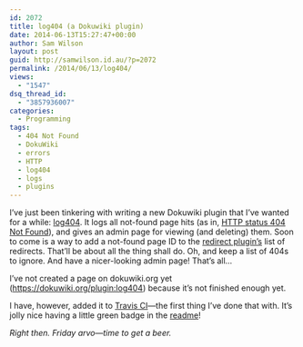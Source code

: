 ```yaml
---
id: 2072
title: log404 (a Dokuwiki plugin)
date: 2014-06-13T15:27:47+00:00
author: Sam Wilson
layout: post
guid: http://samwilson.id.au/?p=2072
permalink: /2014/06/13/log404/
views:
  - "1547"
dsq_thread_id:
  - "3857936007"
categories:
  - Programming
tags:
  - 404 Not Found
  - DokuWiki
  - errors
  - HTTP
  - log404
  - logs
  - plugins
---
```

I&#8217;ve just been tinkering with writing a new Dokuwiki plugin that I&#8217;ve wanted for a while: [log404](https://github.com/samwilson/dokuwiki-plugin-log404). It logs all not-found page hits (as in, [HTTP status 404 Not Found](https://en.wikipedia.org/wiki/HTTP_404 "Wikipedia article")), and gives an admin page for viewing (and deleting) them. Soon to come is a way to add a not-found page ID to the [redirect plugin&#8217;s](https://www.dokuwiki.org/plugin:redirect) list of redirects. That&#8217;ll be about all the thing shall do. Oh, and keep a list of 404s to ignore. And have a nicer-looking admin page! That&#8217;s all&#8230;

I&#8217;ve not created a page on dokuwiki.org yet (<https://dokuwiki.org/plugin:log404>) because it&#8217;s not finished enough yet.

I have, however, added it to [Travis CI](https://travis-ci.org/samwilson/dokuwiki-plugin-log404)—the first thing I&#8217;ve done that with. It&#8217;s jolly nice having a little green badge in the [readme](https://github.com/samwilson/dokuwiki-plugin-log404#readme "This is the same link as above")!

_Right then. Friday arvo—time to get a beer._